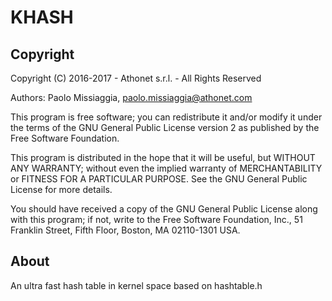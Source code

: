 # KHASH

## Copyright

Copyright (C) 2016-2017 - Athonet s.r.l. - All Rights Reserved

Authors:
        Paolo Missiaggia, <paolo.missiaggia@athonet.com>

This program is free software; you can redistribute it and/or modify it
under the terms of the GNU General Public License version 2 as published by
the Free Software Foundation.

This program is distributed in the hope that it will be useful,
but WITHOUT ANY WARRANTY; without even the implied warranty of
MERCHANTABILITY or FITNESS FOR A PARTICULAR PURPOSE.  See the
GNU General Public License for more details.

You should have received a copy of the GNU General Public License along
with this program; if not, write to the Free Software Foundation, Inc.,
51 Franklin Street, Fifth Floor, Boston, MA 02110-1301 USA.

## About

An ultra fast hash table in kernel space based on hashtable.h











